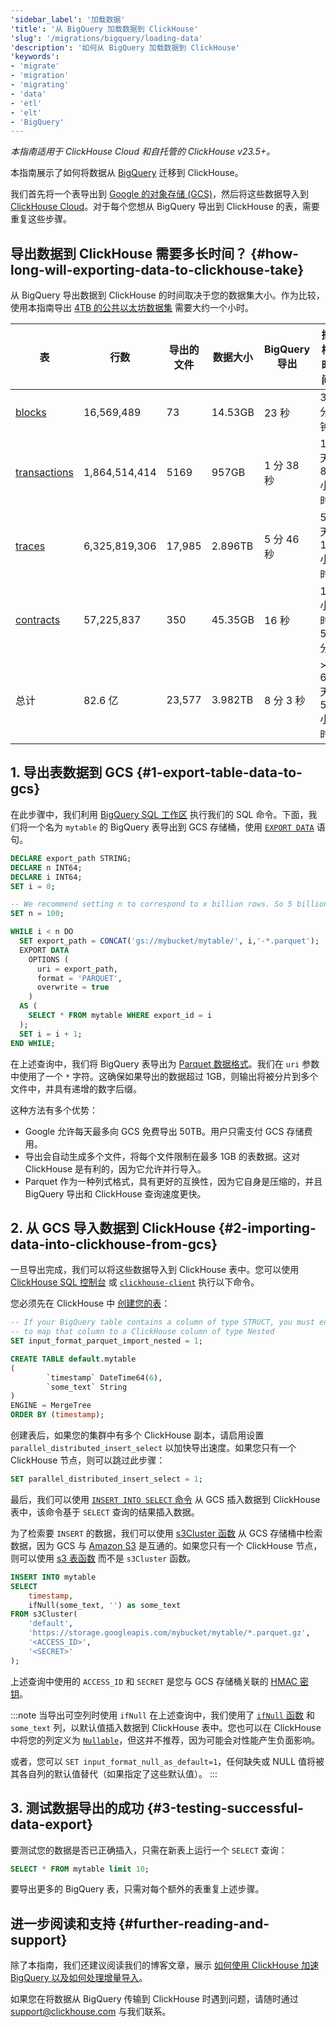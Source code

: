 ```yaml
---
'sidebar_label': '加载数据'
'title': '从 BigQuery 加载数据到 ClickHouse'
'slug': '/migrations/bigquery/loading-data'
'description': '如何从 BigQuery 加载数据到 ClickHouse'
'keywords':
- 'migrate'
- 'migration'
- 'migrating'
- 'data'
- 'etl'
- 'elt'
- 'BigQuery'
---
```


_本指南适用于 ClickHouse Cloud 和自托管的 ClickHouse v23.5+。_

本指南展示了如何将数据从 [BigQuery](https://cloud.google.com/bigquery) 迁移到 ClickHouse。

我们首先将一个表导出到 [Google 的对象存储 (GCS)](https://cloud.google.com/storage)，然后将这些数据导入到 [ClickHouse Cloud](https://clickhouse.com/cloud)。对于每个您想从 BigQuery 导出到 ClickHouse 的表，需要重复这些步骤。

## 导出数据到 ClickHouse 需要多长时间？ {#how-long-will-exporting-data-to-clickhouse-take}

从 BigQuery 导出数据到 ClickHouse 的时间取决于您的数据集大小。作为比较，使用本指南导出 [4TB 的公共以太坊数据集](https://cloud.google.com/blog/products/data-analytics/ethereum-bigquery-public-dataset-smart-contract-analytics) 需要大约一个小时。

| 表                                                                                              | 行数          | 导出的文件 | 数据大小 | BigQuery 导出 | 插槽时间        | ClickHouse 导入   |
| ------------------------------------------------------------------------------------------------ | ------------- | ------------ | --------- | --------------- | --------------- | ----------------- |
| [blocks](https://github.com/ClickHouse/examples/blob/main/ethereum/schemas/blocks.md)            | 16,569,489    | 73           | 14.53GB   | 23 秒          | 37 分钟         | 15.4 秒          |
| [transactions](https://github.com/ClickHouse/examples/blob/main/ethereum/schemas/transactions.md) | 1,864,514,414 | 5169         | 957GB     | 1 分 38 秒     | 1 天 8 小时     | 18 分 5 秒       |
| [traces](https://github.com/ClickHouse/examples/blob/main/ethereum/schemas/traces.md)            | 6,325,819,306 | 17,985       | 2.896TB   | 5 分 46 秒     | 5 天 19 小时    | 34 分 55 秒      |
| [contracts](https://github.com/ClickHouse/examples/blob/main/ethereum/schemas/contracts.md)      | 57,225,837    | 350          | 45.35GB   | 16 秒          | 1 小时 51 分    | 39.4 秒          |
| 总计                                                                                              | 82.6 亿       | 23,577       | 3.982TB   | 8 分 3 秒      | &gt; 6 天 5 小时 | 53 分 45 秒      |

## 1. 导出表数据到 GCS {#1-export-table-data-to-gcs}

在此步骤中，我们利用 [BigQuery SQL 工作区](https://cloud.google.com/bigquery/docs/bigquery-web-ui) 执行我们的 SQL 命令。下面，我们将一个名为 `mytable` 的 BigQuery 表导出到 GCS 存储桶，使用 [`EXPORT DATA`](https://cloud.google.com/bigquery/docs/reference/standard-sql/other-statements) 语句。

```sql
DECLARE export_path STRING;
DECLARE n INT64;
DECLARE i INT64;
SET i = 0;

-- We recommend setting n to correspond to x billion rows. So 5 billion rows, n = 5
SET n = 100;

WHILE i < n DO
  SET export_path = CONCAT('gs://mybucket/mytable/', i,'-*.parquet');
  EXPORT DATA
    OPTIONS (
      uri = export_path,
      format = 'PARQUET',
      overwrite = true
    )
  AS (
    SELECT * FROM mytable WHERE export_id = i
  );
  SET i = i + 1;
END WHILE;
```

在上述查询中，我们将 BigQuery 表导出为 [Parquet 数据格式](https://parquet.apache.org/)。我们在 `uri` 参数中使用了一个 `*` 字符。这确保如果导出的数据超过 1GB，则输出将被分片到多个文件中，并具有递增的数字后缀。

这种方法有多个优势：

- Google 允许每天最多向 GCS 免费导出 50TB。用户只需支付 GCS 存储费用。
- 导出会自动生成多个文件，将每个文件限制在最多 1GB 的表数据。这对 ClickHouse 是有利的，因为它允许并行导入。
- Parquet 作为一种列式格式，具有更好的互换性，因为它自身是压缩的，并且 BigQuery 导出和 ClickHouse 查询速度更快。

## 2. 从 GCS 导入数据到 ClickHouse {#2-importing-data-into-clickhouse-from-gcs}

一旦导出完成，我们可以将这些数据导入到 ClickHouse 表中。您可以使用 [ClickHouse SQL 控制台](/integrations/sql-clients/sql-console) 或 [`clickhouse-client`](/interfaces/cli) 执行以下命令。

您必须先在 ClickHouse 中 [创建您的表](/sql-reference/statements/create/table)：

```sql
-- If your BigQuery table contains a column of type STRUCT, you must enable this setting
-- to map that column to a ClickHouse column of type Nested
SET input_format_parquet_import_nested = 1;

CREATE TABLE default.mytable
(
        `timestamp` DateTime64(6),
        `some_text` String
)
ENGINE = MergeTree
ORDER BY (timestamp);
```

创建表后，如果您的集群中有多个 ClickHouse 副本，请启用设置 `parallel_distributed_insert_select` 以加快导出速度。如果您只有一个 ClickHouse 节点，则可以跳过此步骤：

```sql
SET parallel_distributed_insert_select = 1;
```

最后，我们可以使用 [`INSERT INTO SELECT` 命令](/sql-reference/statements/insert-into#inserting-the-results-of-select) 从 GCS 插入数据到 ClickHouse 表中，该命令基于 `SELECT` 查询的结果插入数据。

为了检索要 `INSERT` 的数据，我们可以使用 [s3Cluster 函数](/sql-reference/table-functions/s3Cluster) 从 GCS 存储桶中检索数据，因为 GCS 与 [Amazon S3](https://aws.amazon.com/s3/) 是互通的。如果您只有一个 ClickHouse 节点，则可以使用 [s3 表函数](/sql-reference/table-functions/s3) 而不是 `s3Cluster` 函数。

```sql
INSERT INTO mytable
SELECT
    timestamp,
    ifNull(some_text, '') as some_text
FROM s3Cluster(
    'default',
    'https://storage.googleapis.com/mybucket/mytable/*.parquet.gz',
    '<ACCESS_ID>',
    '<SECRET>'
);
```

上述查询中使用的 `ACCESS_ID` 和 `SECRET` 是您与 GCS 存储桶关联的 [HMAC 密钥](https://cloud.google.com/storage/docs/authentication/hmackeys)。

:::note 当导出可空列时使用 `ifNull`
在上述查询中，我们使用了 [`ifNull` 函数](/sql-reference/functions/functions-for-nulls#ifnull) 和 `some_text` 列，以默认值插入数据到 ClickHouse 表中。您也可以在 ClickHouse 中将您的列定义为 [`Nullable`](/sql-reference/data-types/nullable)，但这并不推荐，因为可能会对性能产生负面影响。

或者，您可以 `SET input_format_null_as_default=1`，任何缺失或 NULL 值将被其各自列的默认值替代（如果指定了这些默认值）。
:::

## 3. 测试数据导出的成功 {#3-testing-successful-data-export}

要测试您的数据是否已正确插入，只需在新表上运行一个 `SELECT` 查询：

```sql
SELECT * FROM mytable limit 10;
```

要导出更多的 BigQuery 表，只需对每个额外的表重复上述步骤。

## 进一步阅读和支持 {#further-reading-and-support}

除了本指南，我们还建议阅读我们的博客文章，展示 [如何使用 ClickHouse 加速 BigQuery 以及如何处理增量导入](https://clickhouse.com/blog/clickhouse-bigquery-migrating-data-for-realtime-queries)。

如果您在将数据从 BigQuery 传输到 ClickHouse 时遇到问题，请随时通过 support@clickhouse.com 与我们联系。
